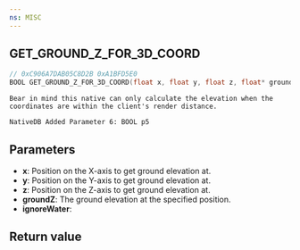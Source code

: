 ```yaml
---
ns: MISC
---
```

## GET_GROUND_Z_FOR_3D_COORD

```c
// 0xC906A7DAB05C8D2B 0xA1BFD5E0
BOOL GET_GROUND_Z_FOR_3D_COORD(float x, float y, float z, float* groundZ, BOOL ignoreWater);
```

```
Bear in mind this native can only calculate the elevation when the coordinates are within the client's render distance.
```

```
NativeDB Added Parameter 6: BOOL p5
```

## Parameters
* **x**: Position on the X-axis to get ground elevation at.
* **y**: Position on the Y-axis to get ground elevation at.
* **z**: Position on the Z-axis to get ground elevation at.
* **groundZ**: The ground elevation at the specified position.
* **ignoreWater**: 

## Return value
